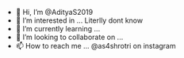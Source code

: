 - 👋 Hi, I’m @AdityaS2019
- 👀 I’m interested in ... Literlly dont know
- 🌱 I’m currently learning ...
- 💞️ I’m looking to collaborate on ...
- 📫 How to reach me ... @as4shrotri on instagram

<!---
AdityaS2019/AdityaS2019 is a ✨ special ✨ repository because its `README.md` (this file) appears on your GitHub profile.
You can click the Preview link to take a look at your changes.
--->
